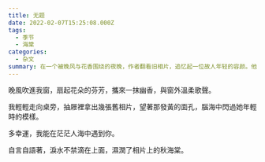 ```yaml
---
title: 无题
date: 2022-02-07T15:25:08.000Z
tags:
  - 季节
  - 海棠
categories:
  - 杂文
summary: 在一个被晚风与花香围绕的夜晚，作者翻看旧相片，追忆起一位故人年轻的容颜。他为能在人海中与她相遇而感到幸运，不禁感慨万千，最终泪水滴落在照片上。
---
```

晚風吹進我窗，扇起花朵的芬芳，攜來一抹幽香，與窗外溫柔歌聲。

我輕輕走向桌旁，抽屜裡拿出幾張舊相片，望著那發黃的面孔，腦海中閃過她年輕時的模樣。

多幸運，我能在茫茫人海中遇到你。

自言自語著，淚水不禁滴在上面，濕潤了相片上的秋海棠。
